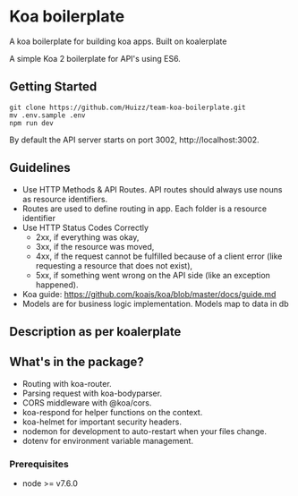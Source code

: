 # Koa boilerplate

A koa boilerplate for building koa apps.
Built on koalerplate

A simple Koa 2 boilerplate for API's using ES6.

## Getting Started

```
git clone https://github.com/Huizz/team-koa-boilerplate.git
mv .env.sample .env
npm run dev
```

By default the API server starts on port 3002, http://localhost:3002.

## Guidelines
- Use HTTP Methods & API Routes. API routes should always use nouns as resource identifiers.
- Routes are used to define routing in app. Each folder is a  resource identifier
- Use HTTP Status Codes Correctly
    - 2xx, if everything was okay,
    - 3xx, if the resource was moved,
    - 4xx, if the request cannot be fulfilled because of a client error (like requesting a resource that does not exist),
    - 5xx, if something went wrong on the API side (like an exception happened).
- Koa guide: https://github.com/koajs/koa/blob/master/docs/guide.md
- Models are for business logic implementation. Models map to data in db


## Description as per koalerplate

## What's in the package?

* Routing with koa-router.
* Parsing request with koa-bodyparser.
* CORS middleware with @koa/cors.
* koa-respond for helper functions on the context.
* koa-helmet for important security headers.
* nodemon for development to auto-restart when your files change.
* dotenv for environment variable management.

### Prerequisites

* node >= v7.6.0